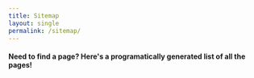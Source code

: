 ```yaml
---
title: Sitemap
layout: single
permalink: /sitemap/
---
```

<script src="/assets/js/site/sitemap.js"></script>

#### Need to find a page? Here's a programatically generated list of all the pages!

<ul class="text-left" id="sitemap"></ul>